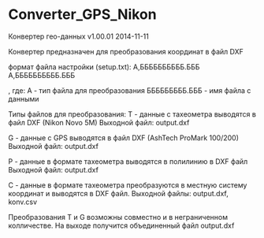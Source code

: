 Converter_GPS_Nikon
===================

Конвертер гео-данных v1.00.01
2014-11-11

Конвертер предназначен для преобразования координат в файл DXF

формат файла настройки (setup.txt):
А,ББББББББББ.БББ
А,ББББББББББ.БББ

, где:
А - тип файла для преобразования
БББББББББ.БББ - имя файла с данными

Типы файлов для преобразования:
T - данные с тахеометра выводятся в файл DXF (Nikon Novo 5M)
Выходной файл: output.dxf

G - данные с GPS выводятся в файл DXF (AshTech ProMark 100/200)
Выходной файл: output.dxf

P - данные в формате тахеометра выводятся в полилинию в DXF файл
Выходной файл: output.dxf

C - данные в формате тахеометра преобразуются в местную систему координат и выводятся в DXF файл.
Выходной файлы: output.dxf, konv.csv

Преобразования T и G возможны совместно и в неграниченном колличестве. На выходе получится объединенный файл output.dxf
